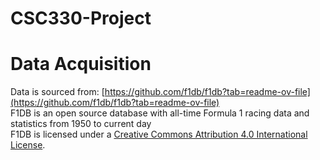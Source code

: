 # CSC330-Project

# Data Acquisition 

Data is sourced from: [https://github.com/f1db/f1db?tab=readme-ov-file](https://github.com/f1db/f1db?tab=readme-ov-file) \
F1DB is an open source database with all-time Formula 1 racing data and statistics from 1950 to current day \
F1DB is licensed under a [Creative Commons Attribution 4.0 International License](https://creativecommons.org/licenses/by/4.0/#ref-appropriate-credit).
